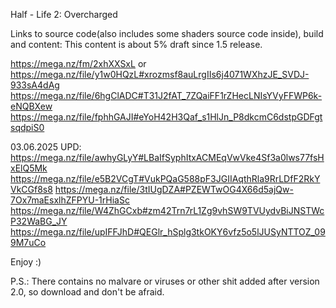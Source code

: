 Half - Life 2: Overcharged

Links to source code(also includes some shaders source code inside), build and content:
This content is about 5% draft since 1.5 release.

https://mega.nz/fm/2xhXXSxL
or
https://mega.nz/file/y1w0HQzL#xrozmsf8auLrgIIs6j4071WXhzJE_SVDJ-933sA4dAg
https://mega.nz/file/6hgClADC#T31J2fAT_7ZQaiFF1rZHecLNIsYVyFFWP6k-eNQBXew
https://mega.nz/file/fphhGAJI#eYoH42H3Qaf_s1HlJn_P8dkcmC6dstpGDFgtsqdpiS0

03.06.2025 UPD:
https://mega.nz/file/awhyGLyY#LBaIfSyphItxACMEqVwVke4Sf3a0lws77fsHxElQ5Mk
https://mega.nz/file/e5B2VCgT#VukPQaG588pF3JGIIAqthRla9RrLDfF2RkYVkCGf8s8
https://mega.nz/file/3tIUgDZA#PZEWTwOG4X66d5ajQw-7Ox7maEsxlhZFPYU-1rHiaSc
https://mega.nz/file/W4ZhGCxb#zm42Trn7rL1Zg9vhSW9TVUydvBiJNSTWcP32WaBG_JY
https://mega.nz/file/upIFFJhD#QEGlr_hSplg3tkOKY6vfz5o5lJUSyNTTOZ_099M7uCo

Enjoy :)

P.S.: There contains no malvare or viruses or other shit added after version 2.0, so download and don't be afraid.
